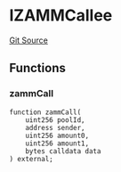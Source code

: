 # IZAMMCallee
[Git Source](https://github.com/zammdefi/ZAMM/blob/f29647612706d56219b8c998c8009dfa5002472c/src/ZAMM.sol)


## Functions
### zammCall


```solidity
function zammCall(
    uint256 poolId,
    address sender,
    uint256 amount0,
    uint256 amount1,
    bytes calldata data
) external;
```

